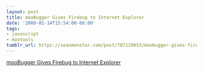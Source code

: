 ```yaml
---
layout: post
title: mooBugger Gives Firebug to Internet Explorer
date: '2009-01-14T15:54:00-08:00'
tags:
- javascript
- mootools
tumblr_url: https://seanmonstar.com/post/707129953/moobugger-gives-firebug-to-internet-explorer
---
```

[mooBugger Gives Firebug to Internet Explorer](http://www.clientcide.com/tools/browser-plugins/moobugger-the-mootools-javascript-console/)  
